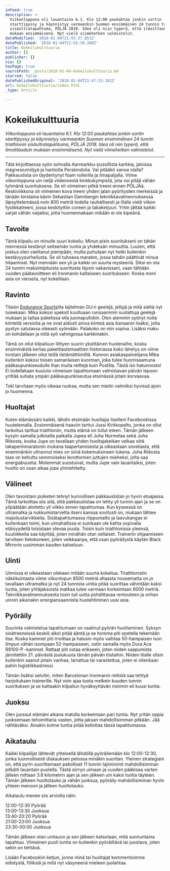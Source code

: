 ```yaml
---
inFeed: true
description: >-
  Viikonloppuna eli lauantaina 6.1. Klo 12:00 paukahtaa jonkin sortin
  starttipyssy ja käynnistyy varmaankin Suomen ensimmäinen 24 tunnin triathlonin
  sisäultratapahtuma, PÖLJÄ 2018. Idea oli niin typerä, että ilmoittauduin
  mukaan ensimmäisenä. Nyt vielä viimehetken valmistelut.
dateModified: '2018-01-04T21:55:37.851Z'
datePublished: '2018-01-04T21:55:39.268Z'
title: Kokeilukulttuuria
author: []
publisher: {}
via: {}
hasPage: true
sourcePath: _posts/2018-01-04-kokeilukulttuuria.md
starred: false
datePublishedOriginal: '2018-01-04T21:47:33.182Z'
url: kokeilukulttuuria/index.html
_type: Article

---
```

# Kokeilukulttuuria

_Viikonloppuna eli lauantaina 6.1\. Klo 12:00 paukahtaa jonkin sortin starttipyssy ja käynnistyy varmaankin Suomen ensimmäinen 24 tunnin triathlonin sisäultratapahtuma, PÖLJÄ 2018\. Idea oli niin typerä, että ilmoittauduin mukaan ensimmäisenä. Nyt vielä viimehetken valmistelut._

---

Tätä kirjoittaessa syön sohvalla Aarrearkku-pussillista karkkia, jaloissa magnesiumöljyä ja hartioilla Perskindolia. Vai pitääkö sanoa olalla? Pakkauslista on täydentynyt foam rollerilla ja ilmapatjalla. Viime viikonloppuna uin neljä viidennestä kinkkukympistä, jota voi pitää vähän tyhmänä suorituksena. Se oli viimeinen pitkä treeni ennen PÖLJÄä. Keskiviikkona oli viimeinen kova treeni yhden jalan pyöritysten merkeissä ja tänään torstaina kävin Sebastian Dannbergin tekniikkavalmennuksessa läpsyttelemässä noin 800 metriä todella rauhallisesti ja illalla vielä viikon fysiikkatreeni, jossa keskityttiin coreen ja takaketjuun. Yritin jättää kaikki sarjat vähän vaijaiksi, jotta huomennakaan mikään ei ole kipeänä.

## Tavoite

Tämä kilpailu on minulle suuri kokeilu. Minun pisin suoritukseni on tähän mennessä kestänyt seitsemän tuntia ja yhdeksän minuuttia. Luulen, että joskus olen vaeltanut piempään, mutta puhutaan nyt hetki kuitenkin kestävyysurheilusta. Se oli tuhoava maraton, jossa tahdin päättivät minua hitaammat. Nyt mennään sen yli ja kaikki on suurta mysteeriä. Siksi en ota 24 tunnin maksimipituista suoritusta täysin vakavissani, vaan tähtään vuoden päätavoitteen eli Ironmanin kaltaiseen suoritukseen. Koska moni asia on vierasta, nyt kokeillaan.

## Ravinto

Tilasin [Endurance Sports][0]ilta lajitelman GU:n geelejä, jellyjä ja mitä sieltä nyt tuleekaan. Mika kokosi speksit kuultuaan runsaammin suolattuja geelejä mukaan ja taitaa paketissa olla juomapullokin. Olen aiemmin syönyt noita kiinteitä versioita ja ne ovat aidosti ainoa kiinteä asia banaanin lisäksi, joita pystyn satulassa oikeasti syömään. Palakoko on niin sopiva. Lisäksi maku on kohdallaan ja niitä syö vahingossa karkkinakin.

Tämä on ollut kilpailuun liittyen suurin yksittäinen huolenaihe, koska ensimmäistä kertaa pakettiautomaattien historiassa koko lähetys on viime torstain jälkeen ollut teillä tietämättömiltä. Kunnon asiakaspalvelijana Mika kuitenkin kokosi toisen samanlaisen kuorman, joka tulee huomisaamuna pääkaupunkiseudulle ihan muita reittejä kuin Postilla. Tästä iso hatunnosto! Ei todellakaan kuuluisi viimeisen tapahtumaan valmistavan päivän lepoon yrittää suhata ympäri pääkaupunkiseutua etsimässä jotain korvaavaa.

Toki tarvitaan myös oikeaa ruokaa, mutta sen mietin valmiiksi hyvissä ajoin jo huomenna.

## Huoltajat

Kuten elämässäni kaikki, lähdin etsimään huoltajia itselleni Facebookissa huutelemalla. Ensimmäisenä haaviin tarttui Jussi Kirkkopelto, jonka on ollut tarkoitus tarttua triathloniin, mutta elämä on tullut eteen. Tämän jälkeen kysyin samalla julkisella paikalla Jupea eli Juha Nurmelaa sekä Juha Riikosta, koska Jupe on tavallaan yhden huoltajakeikan velkaa siitä takaperinmaratonin mukana taapertamisesta ja oikeastaan soveliasta, että enemmänkin ultrannut mies on siinä kokemuksineen tukena. Juha Riikosta taas on kehuttu semmoiseksi levottomien juttujen mieheksi, jolta saa energiabuustia. Molemmat suostuivat, mutta Jupe vain lauantaiksi, joten huolto on osan aikaa jopa ylimiehitetty.

## Välineet

Olen tavoistani poiketen tehnyt kunnollisen pakkauslistan jo hyvin etuajassa. Tämä tarkoittaa siis sitä, että pakkauslistaa on tehty yli tunnin ajan ja se on ylipäätään aloitettu yli viikko ennen tapahtumaa. Kun kyseessä on ultramatka ja nukkumistarvetta itseni kanssa sovitusti on, mukaan lähtee majoitustarvikkeita. Sisätapahtumassa riippumatto ja laavukangas ei kuitenkaan toimi, kun uimahallissa ei suinkaan ole kahta sopivalla etäisyydellä toisistaan olevaa puuta. Toisin kuin triathlonissa yleensä, kuulokkeita saa käyttää, joten minähän otan sellaiset. Trainerin ohjaamiseen tarvitsen tietokoneen, joten veikkaanpa, että osan pyöräilystä käytän Black Mirrorin uusimman kauden katseluun.

## Uinti

Uinnissa ei oikeastaan olekaan mitään suurta kokeilua. Triathlonistin näkökulmasta viime viikonlopun 8500 metriä altaasta nousematta on jo tavallaan ultramatka ja nyt 24 tunnista uintia pitää suorittaa vähintään kaksi tuntia, joten yhtäjaksoista matkaa tulee varmaan korkeintaan 6000 metriä. Tekniikkavalmennuksesta tosin tuli uutta pohdittavaa rentouteen ja onhan uinnin aikanakin energiansaannista huolehtiminen uusi asia.

## Pyöräily

Suurinta valmistelua tapahtumaan on vaatinut pyörän huoltaminen. Syksyn sisätreeneissä keskiö alkoi pitää ääntä ja se homma piti opetella tekemään itse. Koska kammet piti irroittaa ja halusin myös vaihtaa 50-hampaisen ison limpun vähän isompaan 52-hampaiseen, ostin samalla myös Dura Ace R9100-P -kammet. Rattaat piti ostaa erikseen, joten niiden saapumista jännitettiin 21\. päivästä joulukuuta tämän päivän tiistaihin. Niiden tilalle olisin kuitenkin saanut jotain vanhaa, lainattua tai varastettua, joten ei ollenkaan pahin logistiikkastressi.

Tämän lisäksi selvitin, miten Barcelonan Ironmanin reitistä saa tehtyä harjoituksen trainerille. Nyt voin ajaa tuota melkein kuuden tunnin suorituksen ja se kattaakin kilpailun hyväksyttävän minimin eli kuusi tuntia.

## Juoksu

Olen juossut elämäni aikana matolla korkeintaan pari tuntia. Nyt yritän oppia juoksemaan tehomittaria vasten, jotta jaksan mahdollisimman pitkään. Jää nähtäväksi. Ainakin kolme tuntia pitää kellottaa tässä tapahtumassa.

## Aikataulu

Kaikki kilpailijat lähtevät yhteisellä lähdöllä pyöräilemään klo 12:00-12:30, jonka luonnollisesti diskauksen pelossa minäkin suoritan. Yleinen strategiani on, että pyrin suorittamaan pakolliset 11 tunnin lajiminimit mahdollisimman pitkälti lauantain puolella. Tästä siirryn uimaan ja vuoden pääkisaa varten jälleen mittaan 3.8 kilometrin ajan ja sen jälkeen uin kaksi tuntia täyteen. Tämän jälkeen huoltotauko ja vähän juoksua, pyöräily mahdollisimman hyvin yhteen menoon ja jälleen huoltotauko.

Aikataulu menee siis arviolta näin:

12:00-12:30 Pyörää  
13:00-13:30 Juoksua  
13:40-20:20 Pyörää  
21:00-23:00 Juoksua  
23:30-00:00 Juoksua

Tämän jälkeen otan unitauon ja sen jälkeen katsotaan, mitä sunnuntaina tapahtuu. Viimeinen puoli tuntia on kuitenkin pyöräiltävä tai juostava, joten sekin on tehtävä.

Lisään Facebookiin ketjun, jonne minä tai huoltajat kommentoimme edistystä, fiiliksiä ja mitä nyt väsyneenä mieleen juolahtaa.

[0]: http://endurancesports.fi/